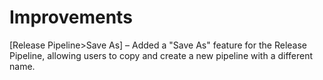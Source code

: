 # Improvements

\[Release Pipeline>Save As] – Added a "Save As" feature for the Release Pipeline, allowing users to copy and create a new pipeline with a different name.
